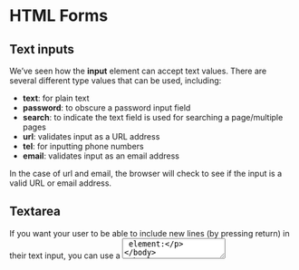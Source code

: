 # HTML Forms 

## Text inputs 
We’ve seen how the **input** element can accept text values. There are several different type values that can be used, including:

   - **text**: for plain text
   - **password**: to obscure a password input field
   - **search**: to indicate the text field is used for searching a page/multiple pages
   - **url**: validates input as a URL address
   - **tel**: for inputting phone numbers
   - **email**: validates input as an email address<br/>
   
In the case of url and email, the browser will check to see if the input is a valid URL or email address.

## Textarea 

If you want your user to be able to include new lines (by pressing return) in their text input, you can use a <textarea> element:



